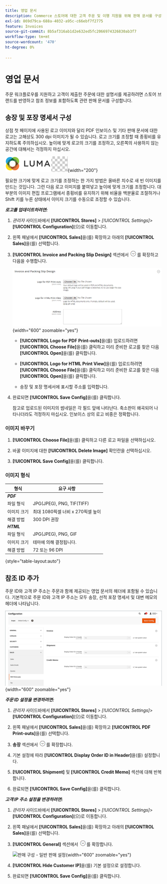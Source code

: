 ```yaml
---
title: 영업 문서
description: Commerce 스토어에 대한 고객 주문 및 이행 지원을 위해 판매 문서를 구성하는 방법에 대해 알아봅니다.
exl-id: 869d79ca-688a-4032-a95c-c66ebf7f2775
feature: Invoices
source-git-commit: 8b5af316ab1d2e632ed5fc2066974326830ab3f7
workflow-type: tm+mt
source-wordcount: '470'
ht-degree: 0%

---
```


# 영업 문서

주문 워크플로우를 지원하고 고객이 제출한 주문에 대한 설명서를 제공하려면 스토어 브랜드를 반영하고 참조 정보를 포함하도록 관련 판매 문서를 구성합니다.

## 송장 및 포장 명세서 구성

상점 첫 페이지에 사용된 로고 이미지와 달리 PDF 인보이스 및 기타 판매 문서에 대한 로고는 고해상도 300 dpi 이미지가 될 수 있습니다. 로고 크기를 조정할 때 종횡비를 유지하도록 주의하십시오. 높이에 맞게 로고의 크기를 조정하고, 오른쪽의 사용하지 않는 공간에 대해서는 걱정하지 마십시오.

![샘플 로고](./assets/logo-pdf.png){width="200"}

필요한 크기에 맞게 로고 크기를 조정하는 한 가지 방법은 올바른 치수로 새 빈 이미지를 만드는 것입니다. 그런 다음 로고 이미지를 붙여넣고 높이에 맞게 크기를 조정합니다. 대부분의 이미지 편집 프로그램에서 종횡비를 유지하기 위해 비율을 백분율로 조절하거나 Shift 키를 누른 상태에서 이미지 크기를 수동으로 조정할 수 있습니다.

**_로고를 업데이트하려면:_**

1. _관리자_ 사이드바에서 **[!UICONTROL Stores]** > _[!UICONTROL Settings]_>**[!UICONTROL Configuration]**(으)로 이동합니다.

1. 왼쪽 패널에서 **[!UICONTROL Sales]**&#x200B;을(를) 확장하고 아래의 **[!UICONTROL Sales]**&#x200B;을(를) 선택합니다.

1. **[!UICONTROL Invoice and Packing Slip Design]** 섹션에서 ![확장 선택기](../assets/icon-display-expand.png)를 확장하고 다음을 수행합니다.

   ![판매 구성 - 판매 송장 및 포장 명세서 디자인](../configuration-reference/sales/assets/sales-invoice-packing-slip-design.png){width="600" zoomable="yes"}

   - **[!UICONTROL Logo for PDF Print-outs]**&#x200B;을(를) 업로드하려면 **[!UICONTROL Choose File]**&#x200B;을(를) 클릭하고 미리 준비한 로고를 찾은 다음 **[!UICONTROL Open]**&#x200B;을(를) 클릭합니다.

   - **[!UICONTROL Logo for HTML Print View]**&#x200B;을(를) 업로드하려면 **[!UICONTROL Choose File]**&#x200B;을(를) 클릭하고 미리 준비한 로고를 찾은 다음 **[!UICONTROL Open]**&#x200B;을(를) 클릭합니다.

   - 송장 및 포장 명세서에 표시할 주소를 입력합니다.

1. 완료되면 **[!UICONTROL Save Config]**&#x200B;을(를) 클릭합니다.

   참고로 업로드된 이미지의 썸네일은 각 필드 앞에 나타난다. 축소판이 왜곡되어 나타나더라도 걱정하지 마십시오. 인보이스 상의 로고 비중은 정확합니다.

### 이미지 바꾸기

1. **[!UICONTROL Choose File]**&#x200B;을(를) 클릭하고 다른 로고 파일을 선택하십시오.

1. 바꿀 이미지에 대한 **[!UICONTROL Delete Image]** 확인란을 선택하십시오.

1. **[!UICONTROL Save Config]**&#x200B;을(를) 클릭합니다.

### 이미지 형식

| 형식 | 요구 사항 |
|--- |------------------------------------------|
| **_PDF_** |  |
| 파일 형식 | JPG(JPEG), PNG, TIF(TIFF) |
| 이미지 크기 | 최대 1080픽셀 너비 x 270픽셀 높이 |
| 해결 방법 | 300 DPI 권장 |
| **_HTML_** |  |
| 파일 형식 | JPG(JPEG), PNG, GIF |
| 이미지 크기 | 테마에 의해 결정됩니다. |
| 해결 방법 | 72 또는 96 DPI |

{style="table-layout:auto"}

## 참조 ID 추가

주문 ID와 고객 IP 주소는 주문과 함께 제공되는 영업 문서의 헤더에 포함될 수 있습니다. 기본적으로 주문 ID와 고객 IP 주소는 모두 송장, 선적 포장 명세서 및 대변 메모의 헤더에 나타납니다.

![판매 구성 - PDF 출력](./assets/config-sales-pdf-print-outs.png){width="600" zoomable="yes"}

**_주문 ID 설정을 변경하려면:_**

1. _관리자_ 사이드바에서 **[!UICONTROL Stores]** > _[!UICONTROL Settings]_>**[!UICONTROL Configuration]**(으)로 이동합니다.

1. 왼쪽 패널에서 **[!UICONTROL Sales]**&#x200B;을(를) 확장하고 **[!UICONTROL PDF Print-outs]**&#x200B;을(를) 선택합니다.

1. **송장** 섹션에서 ![확장 선택기](../assets/icon-display-expand.png)를 확장합니다.

1. 기본 설정에 따라 **[!UICONTROL Display Order ID in Header]**&#x200B;을(를) 설정합니다.

1. **[!UICONTROL Shipment]** 및 **[!UICONTROL Credit Memo]** 섹션에 대해 반복합니다.

1. 완료되면 **[!UICONTROL Save Config]**&#x200B;을(를) 클릭합니다.

**_고객 IP 주소 설정을 변경하려면:_**

1. _관리자_ 사이드바에서 **[!UICONTROL Stores]** > _[!UICONTROL Settings]_>**[!UICONTROL Configuration]**(으)로 이동합니다.

1. 왼쪽 패널에서 **[!UICONTROL Sales]**&#x200B;을(를) 확장하고 아래의 **[!UICONTROL Sales]**&#x200B;을(를) 선택합니다.

1. **[!UICONTROL General]** 섹션에서 ![확장 선택기](../assets/icon-display-expand.png)를 확장합니다.

   ![판매 구성 - 일반 판매 설정](../configuration-reference/sales/assets/sales-general.png){width="600" zoomable="yes"}

1. **[!UICONTROL Hide Customer IP]**&#x200B;을(를) 기본 설정으로 설정합니다.

1. 완료되면 **[!UICONTROL Save Config]**&#x200B;을(를) 클릭합니다.

